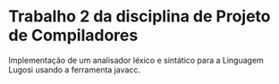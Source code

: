 # Trabalho 2 da disciplina de Projeto de Compiladores
Implementação de um analisador léxico e sintático para a Linguagem Lugosi usando a ferramenta javacc.
